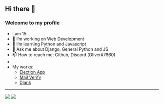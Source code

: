 ## Hi there 👋
### Welcome to my profile

-  I am 15
- 🔭 I’m working on Web Development 
- 🌱 I’m learning Python and Javascript
- 💬 Ask me about Django, General Python and JS
- 📫 How to reach me: Github, Discord (Оliver#7860)
- 
- My works:
  - [Election App](https://bit.ly/33FCdO2)
  - [Mail Verify](https://bit.ly/321I9zx)
  - [Djank](https://djank.herokuapp.com)
<hr>
<img align="left" src="https://github-readme-stats.vercel.app/api?username=IamEinstein&count_private=true&show_icons=true&hide_border=true"/>
<img align="left" src="https://github-readme-stats.vercel.app/api/top-langs/?username=IamEinstein&layout=compact&card_width=250&hide_border=true"/>

